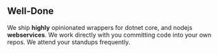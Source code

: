 ##  Well-Done

We ship **highly** opinionated wrappers for dotnet core, and nodejs **webservices**. We work directly with you committing code into your own repos. We attend your standups frequently.
